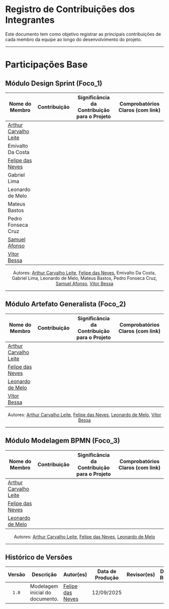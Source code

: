 # Registro de Contribuições dos Integrantes

Este documento tem como objetivo registrar as principais contribuições de cada membro da equipe ao longo do desenvolvimento do projeto.

---

# Participações Base

## Módulo Design Sprint (Foco_1)

| Nome do Membro | Contribuição | Significância da Contribuição para o Projeto | Comprobatórios Claros (com link) |
|----------------|--------------|----------------------------------------------|-----------------------------------|
| [Arthur Carvalho Leite](https://github.com/arthurlleite) | | | |
| Emivalto Da Costa | | | |
| [Felipe das Neves](https://github.com/FelipeFreire-gf) | | | |
| Gabriel Lima | | | |
| Leonardo de Melo | | | |
| Mateus Bastos | | | |
| Pedro Fonseca Cruz | | | |
| [Samuel Afonso](https://github.com/SamuelAfonso) | | | |
| [Vitor Bessa](https://github.com/Bessazs) | | | |

<div align="center"> 
  <p>Autores: 
    <a href="https://github.com/arthurlleite">Arthur Carvalho Leite</a>, 
    <a href="https://github.com/FelipeFreire-gf">Felipe das Neves</a>, 
    Emivalto Da Costa, 
    Gabriel Lima, 
    Leonardo de Melo, 
    Mateus Bastos, 
    Pedro Fonseca Cruz, 
    <a href="https://github.com/SamuelAfonso">Samuel Afonso</a>, 
    <a href="https://github.com/Bessazs">Vitor Bessa</a>
  </p>
</div>

---

## Módulo Artefato Generalista (Foco_2)

| Nome do Membro | Contribuição | Significância da Contribuição para o Projeto | Comprobatórios Claros (com link) |
|----------------|--------------|----------------------------------------------|-----------------------------------|
| [Arthur Carvalho Leite](https://github.com/arthurlleite) | | | |
| [Felipe das Neves](https://github.com/FelipeFreire-gf) | | | |
| [Leonardo de Melo](https://github.com/leozinlima) | | | |
| [Vítor Bessa](https://github.com/bessazs) | | | |

<div align="center"> 
  <p>Autores: 
    <a href="https://github.com/arthurlleite">Arthur Carvalho Leite</a>, 
    <a href="https://github.com/FelipeFreire-gf">Felipe das Neves</a>, 
    <a href="https://github.com/leozinlima">Leonardo de Melo</a>, 
    <a href="https://github.com/Bessazs">Vítor Bessa</a>
  </p>
</div>

---

## Módulo Modelagem BPMN (Foco_3)

| Nome do Membro | Contribuição | Significância da Contribuição para o Projeto | Comprobatórios Claros (com link) |
|----------------|--------------|----------------------------------------------|-----------------------------------|
| [Arthur Carvalho Leite](https://github.com/arthurlleite) | | | |
| [Felipe das Neves](https://github.com/FelipeFreire-gf) | | | |
| [Leonardo de Melo](https://github.com/leozinlima) | | | |

<div align="center"> 
  <p>Autores: 
    <a href="https://github.com/arthurlleite">Arthur Carvalho Leite</a>, 
    <a href="https://github.com/FelipeFreire-gf">Felipe das Neves</a>, 
    <a href="https://github.com/leozinlima">Leonardo de Melo</a>
  </p>
</div>

---

## Histórico de Versões

| Versão | Descrição | Autor(es) | Data de Produção | Revisor(es) | Data de Revisão | Incremento do Revisor |
| :----: | --------- | --------- | :--------------: | ----------- | :-------------: | :-------------------: |
| `1.0` | Modelagem inicial do documento. | [Felipe das Neves](https://github.com/FelipeFreire-gf) | 12/09/2025 | | | |
